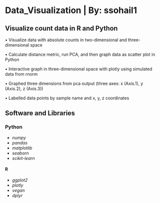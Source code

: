 # Data_Visualization  |  By: ssohail1

## Visualize count data in R and Python
• Visualize data with absolute counts in two-dimensional and three-dimensional space

• Calculate distance metric, run PCA, and then graph data as scatter plot in Python

• Interactive graph in three-dimensional space with plotly using simulated data from rnorm

• Graphed three dimensions from pca output (three axes: x (Axis.1), y (Axis.2), z (Axis.3)) 

• Labelled data points by sample name and x, y, z coordinates

## Software and Libraries

### Python
- *numpy*
- *pandas*
- *matplotlib*
- *seaborn* 
- *scikit-learn*

#### R
- *ggplot2*
- *plotly*
- *vegan*
- *dplyr*
